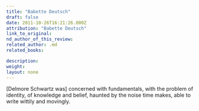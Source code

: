 ```yaml
---
title: "Babette Deutsch"
draft: false
date: 2011-10-26T16:21:26.000Z
attribution: "Babette Deutsch"
link_to_original:
nd_author_of_this_review:
related_author: .md
related_books:

description:
weight:
layout: none
---
```

[Delmore Schwartz was] concerned with fundamentals, with the problem of identity, of knowledge and belief, haunted by the noise time makes, able to write wittily and movingly.

